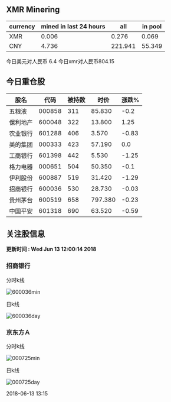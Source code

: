 ## XMR Minering

|currency|mined in last 24 hours|all|in pool|
|---|---|---|---|
|XMR|0.006|0.276|0.069|
|CNY|4.736|221.941|55.349|

今日美元对人民币 6.4	今日xmr对人民币804.15


## 今日重仓股 

|股名|代码|被持数|时价|涨跌%|
|---|---|---|---|---|
|五粮液|000858|311|85.830|-0.2|
|保利地产|600048|322|13.800|1.25|
|农业银行|601288|406|3.570|-0.83|
|美的集团|000333|423|57.190|0.0|
|工商银行|601398|442|5.530|-1.25|
|格力电器|000651|504|50.350|-0.1|
|伊利股份|600887|519|31.420|-1.29|
|招商银行|600036|530|28.730|-0.03|
|贵州茅台|600519|658|797.380|-0.23|
|中国平安|601318|690|63.520|-0.59|

## 关注股信息
**更新时间 : Wed Jun 13 12:00:14 2018**
### 招商银行 
分时k线

![600036min](http://image.sinajs.cn/newchart/min/n/sh600036.gif)

日k线

![600036day](http://image.sinajs.cn/newchart/daily/n/sh600036.gif)

### 京东方Ａ 
分时k线

![000725min](http://image.sinajs.cn/newchart/min/n/sz000725.gif)

日k线

![000725day](http://image.sinajs.cn/newchart/daily/n/sz000725.gif)

2018-06-13 13:15